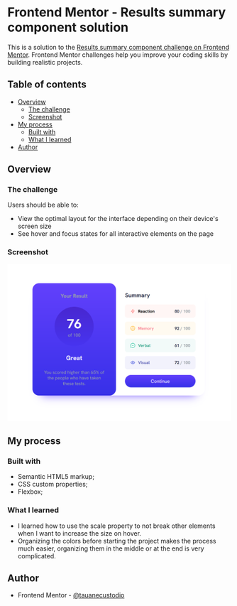 # Frontend Mentor - Results summary component solution

This is a solution to the [Results summary component challenge on Frontend Mentor](https://www.frontendmentor.io/challenges/results-summary-component-CE_K6s0maV). Frontend Mentor challenges help you improve your coding skills by building realistic projects. 

## Table of contents

- [Overview](#overview)
  - [The challenge](#the-challenge)
  - [Screenshot](#screenshot)
  <!-- - [Links](#links) -->
- [My process](#my-process)
  - [Built with](#built-with)
  - [What I learned](#what-i-learned)
- [Author](#author)

## Overview

### The challenge

Users should be able to:

- View the optimal layout for the interface depending on their device's screen size
- See hover and focus states for all interactive elements on the page

### Screenshot

![Alt text](./screenshot.png)

<!-- ### Links

- Live Site URL: [Add live site URL here](https://your-live-site-url.com) -->

## My process

### Built with

- Semantic HTML5 markup;
- CSS custom properties;
- Flexbox;

### What I learned

- I learned how to use the scale property to not break other elements when I want to increase the size on hover.
- Organizing the colors before starting the project makes the process much easier, organizing them in the middle or at the end is very complicated.

## Author

- Frontend Mentor - [@tauanecustodio](https://www.frontendmentor.io/profile/TauaneCustodio)